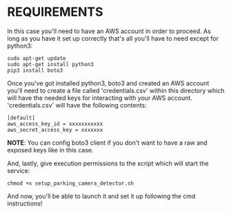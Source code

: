 # REQUIREMENTS

In this case you'll need to have an AWS account in order to proceed. As long as you have it set up correctly that's all you'll have to need except for python3:

```
sudo apt-get update
sudo apt-get install python3
pip3 install boto3
```

Once you've got installed python3, boto3 and created an AWS account you'll need to create a file called 'credentials.csv' within this directory which will have the needed keys for interacting with your AWS account. 'credentials.csv' will have the following contents:
```
[default]
aws_access_key_id = xxxxxxxxxxx
aws_secret_access_key = xxxxxxx
```

__NOTE__: You can config boto3 client if you don't want to have a raw and exposed keys like in this case.

And, lastly, give execution permissions to the script which will start the service:

```
chmod +x setup_parking_camera_detector.sh
```

And now, you'll be able to launch it and set it up following the cmd instructions!
